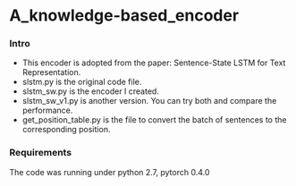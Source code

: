 # A_knowledge-based_encoder

### Intro
* This encoder is adopted from the paper: Sentence-State LSTM for Text Representation.
* slstm.py is the original code file.
* slstm_sw.py is the encoder I created.
* slstm_sw_v1.py is another version. You can try both and compare the performance.
* get_position_table.py is the file to convert the batch of sentences to the corresponding position.

### Requirements
The code was running under python 2.7, pytorch 0.4.0
